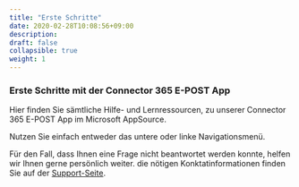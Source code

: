 ```yaml
---
title: "Erste Schritte"
date: 2020-02-28T10:08:56+09:00
description: 
draft: false
collapsible: true
weight: 1
---
```

### Erste Schritte mit der Connector 365 E-POST App

Hier finden Sie sämtliche Hilfe- und Lernressourcen, zu unserer Connector 365 E-POST App im Microsoft AppSource.

Nutzen Sie einfach entweder das untere oder linke Navigationsmenü.

Für den Fall, dass Ihnen eine Frage nicht beantwortet werden konnte, helfen wir Ihnen gerne persönlich weiter. die nötigen Konktatinformationen finden Sie auf der [Support-Seite](de-de/apps/e-post/support/).